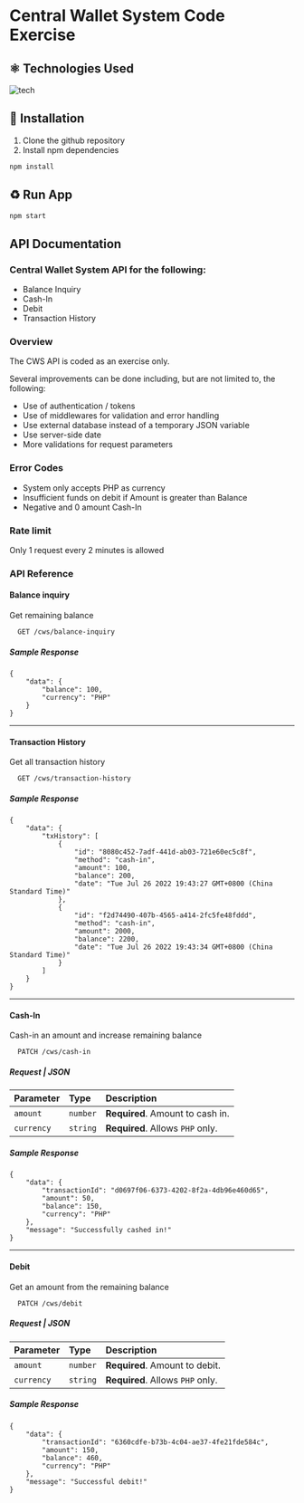 # Central Wallet System Code Exercise

## ⚛️ Technologies Used

![tech](https://skillicons.dev/icons?i=js,ts,nodejs,express,vscode&theme=light)

## 🔨 Installation
1. Clone the github repository
2. Install npm dependencies
```bash
npm install
```

## ♻️ Run App
```bash
npm start
```

## API Documentation

### Central Wallet System API for the following:
- Balance Inquiry
- Cash-In
- Debit
- Transaction History

### Overview
The CWS API is coded as an exercise only.

Several improvements can be done including, but are not limited to, the following:
- Use of authentication / tokens
- Use of middlewares for validation and error handling
- Use external database instead of a temporary JSON variable
- Use server-side date
- More validations for request parameters

### Error Codes
- System only accepts PHP as currency
- Insufficient funds on debit if Amount is greater than Balance
- Negative and 0 amount Cash-In

### Rate limit
Only 1 request every 2 minutes is allowed

### API Reference

#### Balance inquiry

Get remaining balance
```http
  GET /cws/balance-inquiry
```

##### Sample Response

```http
{
    "data": {
        "balance": 100,
        "currency": "PHP"
    }
}
```
---
#### Transaction History

Get all transaction history
```http
  GET /cws/transaction-history
```

##### Sample Response

```http
{
    "data": {
        "txHistory": [
            {
                "id": "8080c452-7adf-441d-ab03-721e60ec5c8f",
                "method": "cash-in",
                "amount": 100,
                "balance": 200,
                "date": "Tue Jul 26 2022 19:43:27 GMT+0800 (China Standard Time)"
            },
            {
                "id": "f2d74490-407b-4565-a414-2fc5fe48fddd",
                "method": "cash-in",
                "amount": 2000,
                "balance": 2200,
                "date": "Tue Jul 26 2022 19:43:34 GMT+0800 (China Standard Time)"
            }
        ]
    }
}
```
---
#### Cash-In

Cash-in an amount and increase remaining balance
```http
  PATCH /cws/cash-in
```

##### Request | JSON
| Parameter     | Type     | Description                      |
| :--------     | :------- | :------------------------------- |
| `amount`      | `number` | **Required**. Amount to cash in. |
| `currency`    | `string` | **Required**. Allows `PHP` only. |

##### Sample Response

```http
{
    "data": {
        "transactionId": "d0697f06-6373-4202-8f2a-4db96e460d65",
        "amount": 50,
        "balance": 150,
        "currency": "PHP"
    },
    "message": "Successfully cashed in!"
}
```
---
#### Debit

Get an amount from the remaining balance
```http
  PATCH /cws/debit
```

##### Request | JSON
| Parameter     | Type     | Description                      |
| :--------     | :------- | :------------------------------- |
| `amount`      | `number` | **Required**. Amount to debit. |
| `currency`    | `string` | **Required**. Allows `PHP` only. |

##### Sample Response

```http
{
    "data": {
        "transactionId": "6360cdfe-b73b-4c04-ae37-4fe21fde584c",
        "amount": 150,
        "balance": 460,
        "currency": "PHP"
    },
    "message": "Successful debit!"
}
```